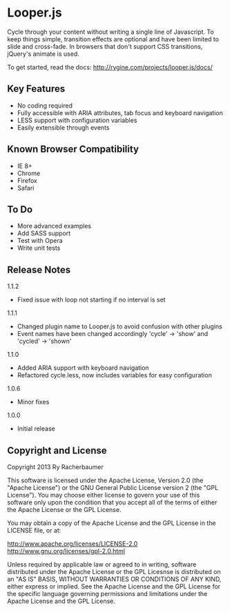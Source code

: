 Looper.js
=================

Cycle through your content without writing a single line of Javascript. To keep things simple, transition effects are optional and have been limited to slide and cross-fade. In browsers that don't support CSS transitions, jQuery's animate is used.

To get started, read the docs: http://rygine.com/projects/looper.js/docs/

Key Features
--------------------

* No coding required
* Fully accessible with ARIA attributes, tab focus and keyboard navigation
* LESS support with configuration variables
* Easily extensible through events

Known Browser Compatibility
--------------------

* IE 8+
* Chrome
* Firefox
* Safari

To Do
--------------------

* More advanced examples
* Add SASS support
* Test with Opera
* Write unit tests

Release Notes
--------------------

1.1.2
* Fixed issue with loop not starting if no interval is set

1.1.1
* Changed plugin name to Looper.js to avoid confusion with other plugins
* Event names have been changed accordingly 'cycle' -> 'show' and 'cycled' -> 'shown'

1.1.0
* Added ARIA support with keyboard navigation
* Refactored cycle.less, now includes variables for easy configuration

1.0.6
* Minor fixes

1.0.0
* Initial release

Copyright and License
---------------------

Copyright 2013 Ry Racherbaumer

This software is licensed under the Apache License, Version 2.0 (the "Apache License") or the GNU 
General Public License version 2 (the "GPL License"). You may choose either license to govern your 
use of this software only upon the condition that you accept all of the terms of either the Apache 
License or the GPL License. 

You may obtain a copy of the Apache License and the GPL License in the LICENSE file, or at:

http://www.apache.org/licenses/LICENSE-2.0
http://www.gnu.org/licenses/gpl-2.0.html

Unless required by applicable law or agreed to in writing, software distributed under the Apache License 
or the GPL Licesnse is distributed on an "AS IS" BASIS, WITHOUT WARRANTIES OR CONDITIONS OF ANY KIND, 
either express or implied. See the Apache License and the GPL License for the specific language governing 
permissions and limitations under the Apache License and the GPL License.
